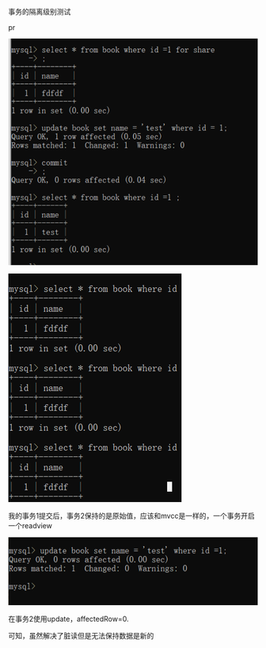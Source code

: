事务的隔离级别测试

pr

![1684864208721](image/事务/1684864208721.png)



![1684864228712](image/事务/1684864228712.png)


我的事务1提交后，事务2保持的是原始值，应该和mvcc是一样的，一个事务开启一个readview


![1684864346950](image/事务/1684864346950.png)

在事务2使用update，affectedRow=0.

可知，虽然解决了脏读但是无法保持数据是新的
